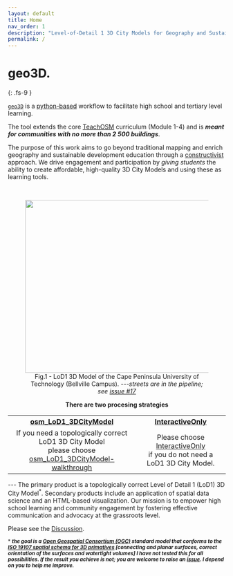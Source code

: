 ```yaml
---
layout: default
title: Home
nav_order: 1
description: "Level-of-Detail 1 3D City Models for Geography and Sustainable Development education."
permalink: /
---
```


# geo3D. 
<!--3D City Models for High School Learning-->  
{: .fs-9 }

[`geo3D`](https://github.com/AdrianKriger/osm_LoD1_3DCityModel) is a [python-based](https://en.wikipedia.org/wiki/Python_(programming_language)) workflow to facilitate high school and tertiary level learning. 

The tool extends the core [TeachOSM](https://teachosm.org) curriculum (Module 1-4) and is ***meant for communities with no more than 2 500 buildings***.

The purpose of this work aims to go beyond traditional mapping and enrich geography and sustainable development education through a [constructivist](https://en.wikipedia.org/wiki/Constructivism_(philosophy_of_education)) approach. We drive engagement and participation by *giving students* the ability to create affordable, high-quality 3D City Models and using these as learning tools.

<br>

 <figure><center>
  <img src="{{site.baseurl | prepend: site.url}}/img/CityJSON_Ninja_cputb.png" style="width: 800px; height: 400px; border: 0px">
  <figcaption>Fig.1 - LoD1 3D Model of the Cape Peninsula University of Technology (Bellville Campus). <em>---streets are in the pipeline; see <cite><a href="https://github.com/AdrianKriger/osm_LoD1_3DCityModel/issues/17"> issue #17</a></cite></em></figcaption>
</center></figure> 
<!-- <p align="center">
<img src="{{site.baseurl | prepend: site.url}}/img/CityJSON_Ninja_cput.png" style="width: 800px; height: 400px; border: 0px">
</p>
<p align="center">
    LoD1 3D Model of the Cape Peninsula University of Technology (Bellville Campus).
</p>
&nbsp;&nbsp;--> 

<p align="center"><b>There are two procesing strategies</b></p>

<!--| [osm_LoD1_3DCityModel](https://github.com/AdrianKriger/geo3D/blob/main/osm_LoD1_3DCityModel-walkthrough.ipynb) | [InteractivateOnly](https://github.com/AdrianKriger/geo3D/blob/main/interactiveOnly.ipynb) |
| :-----: | :-----: |
| If you need a topologically correct LoD1 3D City Model please choose [osm_LoD1_3DCityModel](https://github.com/AdrianKriger/geo3D/blob/main/osm_LoD1_3DCityModel-walkthrough.ipynb) | Please choose [InteractiveOnly](https://github.com/AdrianKriger/geo3D/blob/main/interactiveOnly.ipynb) if you do not need a LoD1 3D City Model |-->

<table>
  <tr>
    <th align="center"><a href="https://github.com/AdrianKriger/geo3D/blob/main/osm_LoD1_3DCityModel-walkthrough.ipynb">osm_LoD1_3DCityModel</a> </th>
    <th align="center"><a href="https://github.com/AdrianKriger/geo3D/blob/main/interactiveOnly.ipynb">InteractiveOnly</a> </th>
  </tr>
  <tr>
    <td align="center"> If you need a topologically correct LoD1 3D City Model <br> please choose <br> <a href="https://github.com/AdrianKriger/geo3D/blob/main/osm_LoD1_3DCityModel-walkthrough.ipynb">osm_LoD1_3DCityModel-walkthrough</a> </td>
    <td align="center"> Please choose <a href="https://github.com/AdrianKriger/geo3D/blob/main/interactiveOnly.ipynb">InteractiveOnly</a> <br> if you do not need a LoD1 3D City Model. </td>
  </tr>
</table>
---
The primary product is a topologically correct Level of Detail 1 (LoD1) 3D City Model<sup>*</sup>. Secondary products include an application of spatial data science and an HTML-based visualization. Our mission is to empower high school learning and community engagement by fostering effective communication and advocacy at the grassroots level.
 
Please see the [Discussion](https://github.com/AdrianKriger/geo3D/discussions/1).

<sup>* ***the goal is a [Open Geospatial Consortium (OGC)](https://www.ogc.org/standard/citygml/) standard model that conforms to the [ISO 19107 spatial schema for 3D primatives](https://www.iso.org/standard/66175.html) [connecting and planar surfaces, correct orientation of the surfaces and watertight volumes] I have not tested this for all possibilities. If the result you achieve is not; you are welcome to raise an [issue](https://github.com/AdrianKriger/osm_LoD1_3DCityModel/issues). I depend on you to help me improve.*** 
